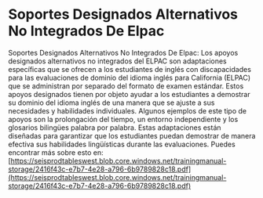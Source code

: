 # Soportes Designados Alternativos No Integrados De Elpac
Soportes Designados Alternativos No Integrados De Elpac: Los apoyos designados alternativos no integrados del ELPAC son adaptaciones específicas que se ofrecen a los estudiantes de inglés con discapacidades para las evaluaciones de dominio del idioma inglés para California (ELPAC) que se administran por separado del formato de examen estándar. Estos apoyos designados tienen por objeto ayudar a los estudiantes a demostrar su dominio del idioma inglés de una manera que se ajuste a sus necesidades y habilidades individuales. Algunos ejemplos de este tipo de apoyos son la prolongación del tiempo, un entorno independiente y los glosarios bilingües palabra por palabra. Estas adaptaciones están diseñadas para garantizar que los estudiantes puedan demostrar de manera efectiva sus habilidades lingüísticas durante las evaluaciones.
Puedes encontrar más sobre esto en: [https://seisprodtableswest.blob.core.windows.net/trainingmanual-storage/2416f43c-e7b7-4e28-a796-6b9789828c18.pdf](https://seisprodtableswest.blob.core.windows.net/trainingmanual-storage/2416f43c-e7b7-4e28-a796-6b9789828c18.pdf)